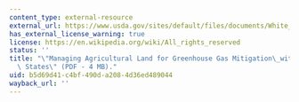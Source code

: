 ```yaml
---
content_type: external-resource
external_url: https://www.usda.gov/sites/default/files/documents/White_Paper_WEB71816.pdf
has_external_license_warning: true
license: https://en.wikipedia.org/wiki/All_rights_reserved
status: ''
title: "\"Managing Agricultural Land for Greenhouse Gas Mitigation\_within the United\
  \ States\" (PDF - 4 MB)."
uid: b5d69d41-c4bf-490d-a208-4d36ed489044
wayback_url: ''
---
```

